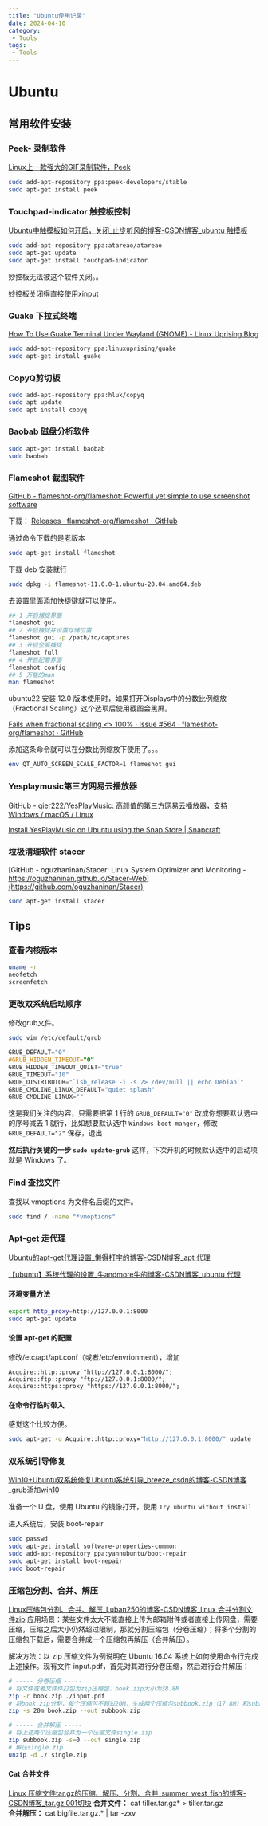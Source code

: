```yaml
---
title: "Ubuntu使用记录"
date: 2024-04-10
category: 
 - Tools
tags: 
 - Tools
---
```

# Ubuntu

## 常用软件安装

### Peek- 录制软件
[Linux上一款强大的GIF录制软件，Peek](https://blog.csdn.net/qq_36393978/article/details/112365226)

```bash
sudo add-apt-repository ppa:peek-developers/stable
sudo apt-get install peek
```

### Touchpad-indicator 触控板控制
[Ubuntu中触摸板如何开启，关闭_止步听风的博客-CSDN博客_ubuntu 触摸板](https://blog.csdn.net/SAKURASANN/article/details/104262048)

```bash
sudo add-apt-repository ppa:atareao/atareao
sudo apt-get update
sudo apt-get install touchpad-indicator
```

妙控板无法被这个软件关闭。。

妙控板关闭得直接使用xinput

### Guake 下拉式终端
[How To Use Guake Terminal Under Wayland (GNOME) - Linux Uprising Blog](https://www.linuxuprising.com/2021/12/how-to-use-guake-terminal-under-wayland.html)

```bash
sudo add-apt-repository ppa:linuxuprising/guake
sudo apt-get install guake
```

### CopyQ剪切板

```bash
sudo add-apt-repository ppa:hluk/copyq
sudo apt update
sudo apt install copyq
```

### Baobab 磁盘分析软件
```bash
sudo apt-get install baobab
sudo baobab 
```

### Flameshot 截图软件
[GitHub - flameshot-org/flameshot: Powerful yet simple to use screenshot software](https://github.com/flameshot-org/flameshot)

下载：
[Releases · flameshot-org/flameshot · GitHub](https://github.com/flameshot-org/flameshot/releases)

通过命令下载的是老版本
```bash
sudo apt-get install flameshot 
```
下载 deb 安装就行
```bash
sudo dpkg -i flameshot-11.0.0-1.ubuntu-20.04.amd64.deb
```

去设置里面添加快捷键就可以使用。
```bash
## 1 开启捕捉界面
flameshot gui
## 2 开启捕捉并设置存储位置
flameshot gui -p /path/to/captures
## 3 开启全屏捕捉
flameshot full
## 4 开启配置界面
flameshot config
## 5 万能的man
man flameshot
```

ubuntu22 安装 12.0 版本使用时，如果打开Displays中的分数比例缩放（Fractional Scaling）这个选项后使用截图会黑屏。

[Fails when fractional scaling <> 100% · Issue #564 · flameshot-org/flameshot · GitHub](https://github.com/flameshot-org/flameshot/issues/564)

添加这条命令就可以在分数比例缩放下使用了。。。
```bash
env QT_AUTO_SCREEN_SCALE_FACTOR=1 flameshot gui
```

### Yesplaymusic第三方网易云播放器
[GitHub - qier222/YesPlayMusic: 高颜值的第三方网易云播放器，支持 Windows / macOS / Linux](https://github.com/qier222/YesPlayMusic)

[Install YesPlayMusic on Ubuntu using the Snap Store | Snapcraft](https://snapcraft.io/install/yesplaymusic/ubuntu)

### 垃圾清理软件 stacer
[GitHub - oguzhaninan/Stacer: Linux System Optimizer and Monitoring - https://oguzhaninan.github.io/Stacer-Web](https://github.com/oguzhaninan/Stacer)

```bash
sudo apt-get install stacer
```

## Tips

### 查看内核版本
```bash
uname -r
neofetch 
screenfetch
```

### 更改双系统启动顺序
修改grub文件。
```bash
sudo vim /etc/default/grub
```

```objectivec
GRUB_DEFAULT="0"
#GRUB_HIDDEN_TIMEOUT="0"
GRUB_HIDDEN_TIMEOUT_QUIET="true"
GRUB_TIMEOUT="10"
GRUB_DISTRIBUTOR="`lsb_release -i -s 2> /dev/null || echo Debian`"
GRUB_CMDLINE_LINUX_DEFAULT="quiet splash"
GRUB_CMDLINE_LINUX=""
```

这是我们关注的内容，只需要把第 1 行的 `GRUB_DEFAULT="0"` 改成你想要默认选中的序号减去 1 就行，比如想要默认选中 `Windows boot manger`，修改 `GRUB_DEFAULT="2"` 保存，退出

**然后执行关键的一步 `sudo update-grub`**
这样，下次开机的时候默认选中的启动项就是 Windows 了。

### Find 查找文件
查找以 vmoptions 为文件名后缀的文件。
```bash
sudo find / -name "*vmoptions"
```

### Apt-get 走代理
[Ubuntu的apt-get代理设置_懒得打字的博客-CSDN博客_apt 代理](https://blog.csdn.net/lonelysky/article/details/81059339)

[【ubuntu】系统代理的设置_牛andmore牛的博客-CSDN博客_ubuntu 代理](https://blog.csdn.net/u011119817/article/details/110856212)

#### 环境变量方法
```bash
export http_proxy=http://127.0.0.1:8000
sudo apt-get update
```
#### 设置 apt-get 的配置
修改/etc/apt/apt.conf（或者/etc/envrionment），增加
```
Acquire::http::proxy "http://127.0.0.1:8000/";
Acquire::ftp::proxy "ftp://127.0.0.1:8000/";
Acquire::https::proxy "https://127.0.0.1:8000/";
```
#### 在命令行临时带入
感觉这个比较方便。
```bash
sudo apt-get -o Acquire::http::proxy="http://127.0.0.1:8000/" update
```

### 双系统引导修复

[Win10+Ubuntu双系统修复Ubuntu系统引导_breeze_csdn的博客-CSDN博客_grub添加win10](https://blog.csdn.net/u012254599/article/details/109217143)

准备一个 U 盘，使用 Ubuntu 的镜像打开，使用 `Try ubuntu without install`

进入系统后，安装 boot-repair
```bash
sudo passwd
sudo apt-get install software-properties-common
sudo add-apt-repository ppa:yannubuntu/boot-repair
sudo apt-get install boot-repair 
sudo boot-repair 
```

### 压缩包分割、合并、解压
[Linux压缩包分割、合并、解压_Luban250的博客-CSDN博客_linux 合并分割文件zip](https://blog.csdn.net/huludan/article/details/104106095)
应用场景：某些文件太大不能直接上传为邮箱附件或者直接上传网盘，需要压缩，压缩之后大小仍然超过限制，那就分割压缩包（分卷压缩）；将多个分割的压缩包下载后，需要合并成一个压缩包再解压（合并解压）。

解决方法：以 zip 压缩文件为例说明在 Ubuntu 16.04 系统上如何使用命令行完成上述操作。现有文件 input.pdf，首先对其进行分卷压缩，然后进行合并解压：
```bash
# ----- 分卷压缩 -----
# 将文件或者文件件打包为zip压缩包，book.zip大小为38.8M
zip -r book.zip ./input.pdf
# 将book.zip分割，每个压缩包不超过20M，生成两个压缩包subbook.zip（17.8M）和subbook.z01（21M）
zip -s 20m book.zip --out subbook.zip

# ----- 合并解压 -----
# 将上述两个压缩包合并为一个压缩文件single.zip
zip subbook.zip -s=0 --out single.zip
# 解压single.zip
unzip -d ./ single.zip
```

#### Cat 合并文件
[Linux 压缩文件tar.gz的压缩、解压、分割、合并_summer_west_fish的博客-CSDN博客_tar.gz.001切块](https://blog.csdn.net/summer_fish/article/details/108073806)
**合并文件：** cat tiller.tar.gz* > tiller.tar.gz  
**合并解压：** cat bigfile.tar.gz.* | tar -zxv
